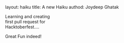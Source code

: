 layout: haiku
title: A new Haiku
authod: Joydeep Ghatak


Learning and creating <br>
first pull request for <br>
Hacktoberfest....<br>

Great Fun indeed!